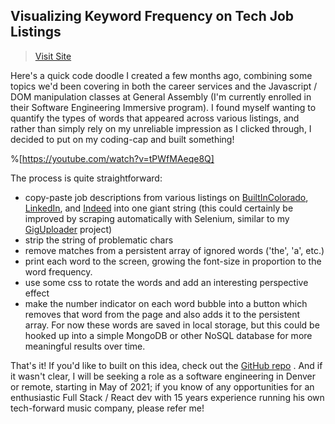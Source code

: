 ## Visualizing Keyword Frequency on Tech Job Listings

> [Visit Site](https://job-keywords.netlify.app/)

Here's a quick code doodle I created a few months ago, combining some topics we'd been covering in both the career services and the Javascript / DOM manipulation classes at General Assembly (I'm currently enrolled in their Software Engineering Immersive program). I found myself wanting to quantify the types of words that appeared across various listings, and rather than simply rely on my unreliable impression as I clicked through, I decided to put on my coding-cap and built something!

%[https://youtube.com/watch?v=tPWfMAeqe8Q]

The process is quite straightforward: 
- copy-paste job descriptions from various listings on [BuiltInColorado](https://www.builtincolorado.com/), [LinkedIn](https://www.linkedin.com/in/benhammondmusic/), and [Indeed](https://www.indeed.com/) into one giant string (this could certainly be improved by scraping automatically with Selenium, similar to my  [GigUploader](https://github.com/benhammondmusic/songkick-bulk-upload)  project)
- strip the string of problematic chars
- remove matches from a persistent array of ignored words ('the', 'a', etc.) 
- print each word to the screen, growing the font-size in proportion to the word frequency.
- use some css to rotate the words and add an interesting perspective effect
- make the number indicator on each word bubble into a button which removes that word from the page and also adds it to the persistent array. For now these words are saved in local storage, but this could be hooked up into a simple MongoDB or other NoSQL database for more meaningful results over time.   

That's it! If you'd like to built on this idea, check out the  [GitHub repo](https://github.com/benhammondmusic/job-keywords) . And if it wasn't clear, I will be seeking a role as a software engineering in Denver or remote, starting in May of 2021; if you know of any opportunities for an enthusiastic Full Stack / React dev with 15 years experience running his own tech-forward music company, please refer me! 

